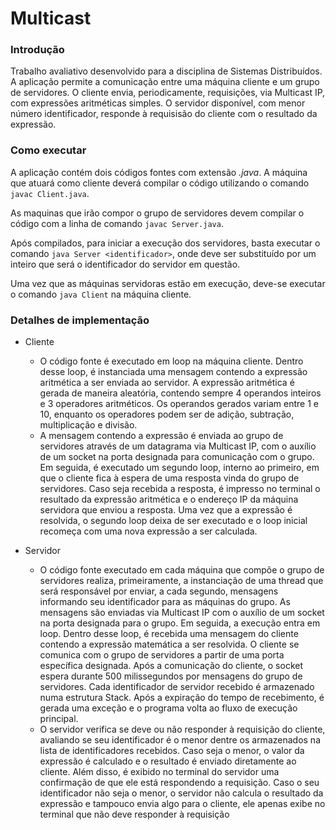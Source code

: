 # Multicast

### Introdução
Trabalho avaliativo desenvolvido para a disciplina de Sistemas Distribuídos. A aplicação permite a comunicação entre uma máquina cliente e um grupo de servidores. O cliente envia, periodicamente, requisições, via Multicast IP, com expressões aritméticas simples. O servidor disponível, com menor número identificador, responde à requisisão do cliente com o resultado da expressão.

### Como executar 
A aplicação contém dois códigos fontes com extensão *.java*. A máquina que atuará como cliente deverá compilar o código utilizando o comando `javac Client.java`.

As maquinas que irão compor o grupo de servidores devem compilar o código com a linha de comando `javac Server.java`. 

Após compilados, para iniciar a execução dos servidores, basta executar o comando `java Server <identificador>`, onde <identificador> deve ser substituído por um inteiro que será o identificador do servidor em questão. 

Uma vez que as máquinas servidoras estão em execução, deve-se executar o comando `java Client` na máquina cliente.

### Detalhes de implementação

+ Cliente
  * O código fonte é executado em loop na máquina cliente. Dentro desse loop, é instanciada uma mensagem contendo a expressão aritmética a ser enviada ao servidor. A expressão aritmética é gerada de maneira aleatória, contendo sempre 4 operandos inteiros e 3 operadores aritméticos. Os operandos gerados variam entre 1 e 10, enquanto os operadores podem ser de adição, subtração, multiplicação e divisão. 
  * A mensagem contendo a expressão é enviada ao grupo de servidores através de um datagrama via Multicast IP, com o auxílio de um socket na porta designada para comunicação com o grupo. Em seguida, é executado um segundo loop, interno ao primeiro, em que o cliente fica à espera de uma resposta vinda do grupo de servidores. Caso seja recebida a resposta, é impresso no terminal o resultado da expressão aritmética e o endereço IP da máquina servidora que enviou a resposta. Uma vez que a expressão é resolvida, o segundo loop deixa de ser executado e o loop inicial recomeça com uma nova expressão a ser calculada. 

+ Servidor
  * O código fonte executado em cada máquina que compõe o grupo de servidores realiza, primeiramente, a instanciação de uma thread que será responsável por enviar, a cada segundo, mensagens informando seu identificador para as máquinas do grupo. As mensagens são enviadas via Multicast IP com o auxílio de um socket na porta designada para o grupo. Em seguida, a execução entra em loop. Dentro desse loop, é recebida uma mensagem do cliente contendo a expressão matemática a ser resolvida. O cliente se comunica com o grupo de servidores a partir de uma porta específica designada. Após a comunicação do cliente, o socket espera durante 500 milissegundos por mensagens do grupo de servidores. Cada identificador de servidor recebido é armazenado numa estrutura Stack. Após a expiração do tempo de recebimento, é gerada uma exceção e o programa volta ao fluxo de execução principal. 
  * O servidor verifica se deve ou não responder à requisição do cliente, avaliando se seu identificador é o menor dentre os armazenados na lista de identificadores recebidos. Caso seja o menor, o valor da expressão é calculado e o resultado é enviado diretamente ao cliente. Além disso, é exibido no terminal do servidor uma confirmação de que ele está respondendo a requisição. Caso o seu identificador não seja o menor, o servidor não calcula o resultado da expressão e tampouco envia algo para o cliente, ele apenas exibe no terminal que não deve responder à requisição
